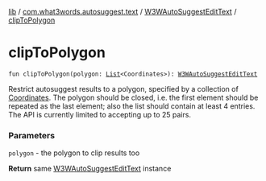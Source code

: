 [lib](../../index.md) / [com.what3words.autosuggest.text](../index.md) / [W3WAutoSuggestEditText](index.md) / [clipToPolygon](./clip-to-polygon.md)

# clipToPolygon

`fun clipToPolygon(polygon: `[`List`](https://kotlinlang.org/api/latest/jvm/stdlib/kotlin.collections/-list/index.html)`<Coordinates>): `[`W3WAutoSuggestEditText`](index.md)

Restrict autosuggest results to a polygon, specified by a collection of [Coordinates](#). The polygon should be closed,
i.e. the first element should be repeated as the last element; also the list should contain at least 4 entries. The API is currently limited to
accepting up to 25 pairs.

### Parameters

`polygon` - the polygon to clip results too

**Return**
same [W3WAutoSuggestEditText](index.md) instance


